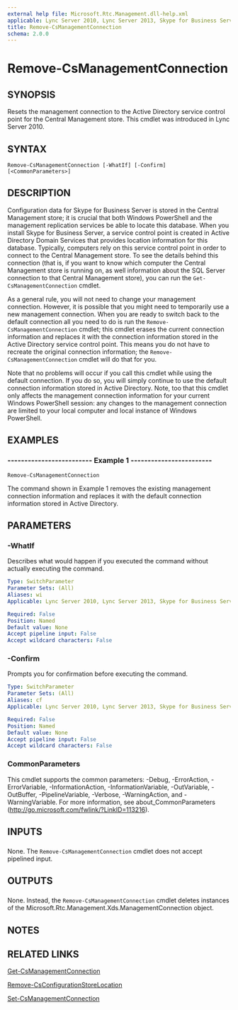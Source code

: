 ```yaml
---
external help file: Microsoft.Rtc.Management.dll-help.xml
applicable: Lync Server 2010, Lync Server 2013, Skype for Business Server 2015, Skype for Business Server 2019
title: Remove-CsManagementConnection
schema: 2.0.0
---
```


# Remove-CsManagementConnection

## SYNOPSIS
Resets the management connection to the Active Directory service control point for the Central Management store.
This cmdlet was introduced in Lync Server 2010.


## SYNTAX

```
Remove-CsManagementConnection [-WhatIf] [-Confirm] [<CommonParameters>]
```

## DESCRIPTION
Configuration data for Skype for Business Server is stored in the Central Management store; it is crucial that both Windows PowerShell and the management replication services be able to locate this database.
When you install Skype for Business Server, a service control point is created in Active Directory Domain Services that provides location information for this database.
Typically, computers rely on this service control point in order to connect to the Central Management store.
To see the details behind this connection (that is, if you want to know which computer the Central Management store is running on, as well information about the SQL Server connection to that Central Management store), you can run the `Get-CsManagementConnection` cmdlet.

As a general rule, you will not need to change your management connection.
However, it is possible that you might need to temporarily use a new management connection.
When you are ready to switch back to the default connection all you need to do is run the `Remove-CsManagementConnection` cmdlet; this cmdlet erases the current connection information and replaces it with the connection information stored in the Active Directory service control point.
This means you do not have to recreate the original connection information; the `Remove-CsManagementConnection` cmdlet will do that for you.

Note that no problems will occur if you call this cmdlet while using the default connection.
If you do so, you will simply continue to use the default connection information stored in Active Directory.
Note, too that this cmdlet only affects the management connection information for your current Windows PowerShell session: any changes to the management connection are limited to your local computer and local instance of Windows PowerShell.


## EXAMPLES

### ------------------------- Example 1 ------------------------
```
Remove-CsManagementConnection
```

The command shown in Example 1 removes the existing management connection information and replaces it with the default connection information stored in Active Directory.


## PARAMETERS

### -WhatIf
Describes what would happen if you executed the command without actually executing the command.

```yaml
Type: SwitchParameter
Parameter Sets: (All)
Aliases: wi
Applicable: Lync Server 2010, Lync Server 2013, Skype for Business Server 2015, Skype for Business Server 2019

Required: False
Position: Named
Default value: None
Accept pipeline input: False
Accept wildcard characters: False
```

### -Confirm
Prompts you for confirmation before executing the command.

```yaml
Type: SwitchParameter
Parameter Sets: (All)
Aliases: cf
Applicable: Lync Server 2010, Lync Server 2013, Skype for Business Server 2015, Skype for Business Server 2019

Required: False
Position: Named
Default value: None
Accept pipeline input: False
Accept wildcard characters: False
```

### CommonParameters
This cmdlet supports the common parameters: -Debug, -ErrorAction, -ErrorVariable, -InformationAction, -InformationVariable, -OutVariable, -OutBuffer, -PipelineVariable, -Verbose, -WarningAction, and -WarningVariable. For more information, see about_CommonParameters (http://go.microsoft.com/fwlink/?LinkID=113216).

## INPUTS

###  
None.
The `Remove-CsManagementConnection` cmdlet does not accept pipelined input.

## OUTPUTS

###  
None.
Instead, the `Remove-CsManagementConnection` cmdlet deletes instances of the Microsoft.Rtc.Management.Xds.ManagementConnection object.

## NOTES

## RELATED LINKS

[Get-CsManagementConnection](Get-CsManagementConnection.md)

[Remove-CsConfigurationStoreLocation](Remove-CsConfigurationStoreLocation.md)

[Set-CsManagementConnection](Set-CsManagementConnection.md)

